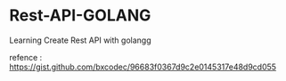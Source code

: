 # Rest-API-GOLANG

Learning Create Rest API with golangg

refence : https://gist.github.com/bxcodec/96683f0367d9c2e0145317e48d9cd055

